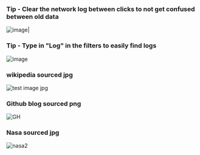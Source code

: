 



 ### Tip - Clear the network log between clicks to not get confused between old data
 ![image](https://media.githubprod.prci.com/user/2457/files/6b9357ac-7221-4121-9cce-237304dc9d68)|

 ### Tip - Type in "Log" in the filters to easily find logs
 ![image](https://upload.wikimedia.org/wikipedia/commons/2/28/JPG_Test.jpg)

### wikipedia sourced jpg
 ![test image jpg](https://upload.wikimedia.org/wikipedia/commons/2/28/JPG_Test.jpg)



### Github blog sourced png
![GH](https://github.blog/wp-content/uploads/2024/05/dependabot-gh-actions.png?resize=800%2C425)

### Nasa sourced jpg
![nasa2](https://science.nasa.gov/wp-content/uploads/2023/07/hubble-ugc12295-potw2330a.jpg)


 
